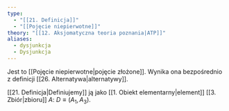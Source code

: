 ```yaml
---
type:
  - "[[21. Definicja]]"
  - "[[Pojęcie niepierwotne]]"
theory: "[[12. Aksjomatyczna teoria poznania|ATP]]"
aliases:
  - dysjunkcja
  - Dysjunkcja
---
```

Jest to [[Pojęcie niepierwotne|pojęcie złożone]].
Wynika ona bezpośrednio z definicji [[26. Alternatywa|alternatywy]].

[[21. Definicja|Definiujemy]] ją jako [[1. Obiekt elementarny|element]] [[3. Zbiór|zbioru]] $A$: $D \equiv (A_{1}, A_{3})$. 
